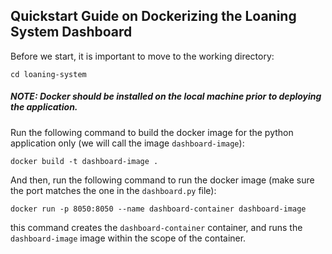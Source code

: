 ## Quickstart Guide on Dockerizing the Loaning System Dashboard

Before we start, it is important to move to the working directory:

```
cd loaning-system
```

##### NOTE: Docker should be installed on the local machine prior to deploying the application.

Run the following command to build the docker image for the python application only (we will call the image `dashboard-image`):

```
docker build -t dashboard-image .
```

And then, run the following command to run the docker image (make sure the port matches the one in the `dashboard.py` file):

```
docker run -p 8050:8050 --name dashboard-container dashboard-image
```

this command creates the `dashboard-container` container, and runs the `dashboard-image` image within the scope of the container.